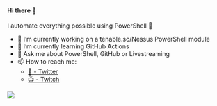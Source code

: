 #### Hi there 👋

I automate everything possible using PowerShell 🚀

- 💙 I’m currently working on a tenable.sc/Nessus PowerShell module
- 🌱 I’m currently learning GitHub Actions
- 💬 Ask me about PowerShell, GitHub or Livestreaming
- 📫 How to reach me: 
  - [🐥 - Twitter](https://twitter.com/@cl/)
  - [📺 - Twitch](https://twitch.tv/potatoqualitee)

<img src="https://visitor-badge.glitch.me/badge?page_id=potatoqualitee.visitor-badge">

